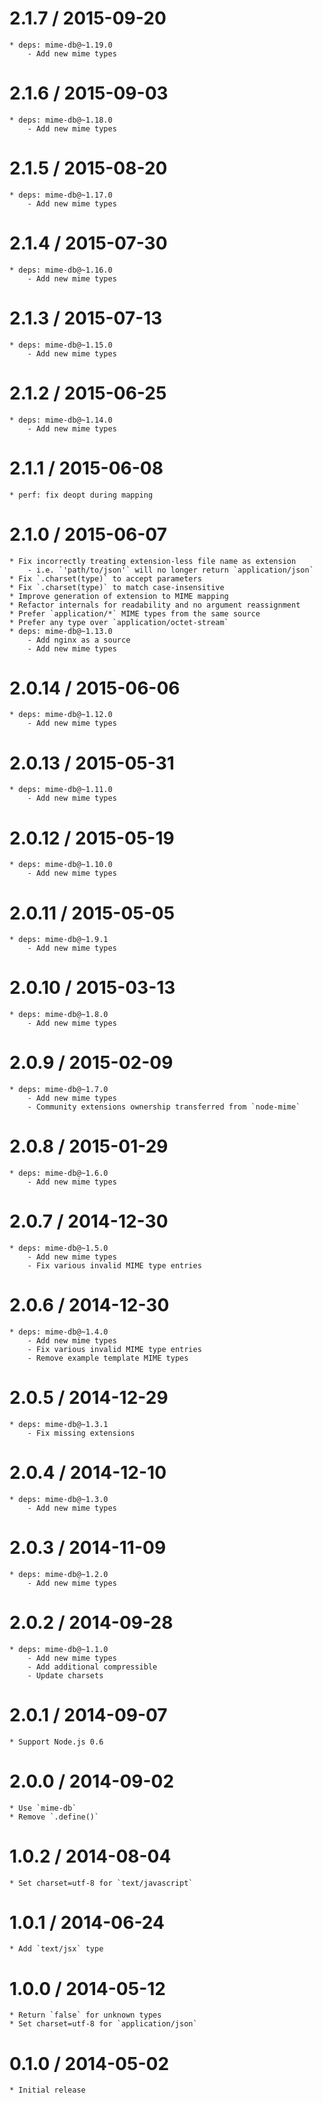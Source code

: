 2.1.7 / 2015-09-20
==================

    * deps: mime-db@~1.19.0
        - Add new mime types

2.1.6 / 2015-09-03
==================

    * deps: mime-db@~1.18.0
        - Add new mime types

2.1.5 / 2015-08-20
==================

    * deps: mime-db@~1.17.0
        - Add new mime types

2.1.4 / 2015-07-30
==================

    * deps: mime-db@~1.16.0
        - Add new mime types

2.1.3 / 2015-07-13
==================

    * deps: mime-db@~1.15.0
        - Add new mime types

2.1.2 / 2015-06-25
==================

    * deps: mime-db@~1.14.0
        - Add new mime types

2.1.1 / 2015-06-08
==================

    * perf: fix deopt during mapping

2.1.0 / 2015-06-07
==================

    * Fix incorrectly treating extension-less file name as extension
        - i.e. `'path/to/json'` will no longer return `application/json`
    * Fix `.charset(type)` to accept parameters
    * Fix `.charset(type)` to match case-insensitive
    * Improve generation of extension to MIME mapping
    * Refactor internals for readability and no argument reassignment
    * Prefer `application/*` MIME types from the same source
    * Prefer any type over `application/octet-stream`
    * deps: mime-db@~1.13.0
        - Add nginx as a source
        - Add new mime types

2.0.14 / 2015-06-06
===================

    * deps: mime-db@~1.12.0
        - Add new mime types

2.0.13 / 2015-05-31
===================

    * deps: mime-db@~1.11.0
        - Add new mime types

2.0.12 / 2015-05-19
===================

    * deps: mime-db@~1.10.0
        - Add new mime types

2.0.11 / 2015-05-05
===================

    * deps: mime-db@~1.9.1
        - Add new mime types

2.0.10 / 2015-03-13
===================

    * deps: mime-db@~1.8.0
        - Add new mime types

2.0.9 / 2015-02-09
==================

    * deps: mime-db@~1.7.0
        - Add new mime types
        - Community extensions ownership transferred from `node-mime`

2.0.8 / 2015-01-29
==================

    * deps: mime-db@~1.6.0
        - Add new mime types

2.0.7 / 2014-12-30
==================

    * deps: mime-db@~1.5.0
        - Add new mime types
        - Fix various invalid MIME type entries

2.0.6 / 2014-12-30
==================

    * deps: mime-db@~1.4.0
        - Add new mime types
        - Fix various invalid MIME type entries
        - Remove example template MIME types

2.0.5 / 2014-12-29
==================

    * deps: mime-db@~1.3.1
        - Fix missing extensions

2.0.4 / 2014-12-10
==================

    * deps: mime-db@~1.3.0
        - Add new mime types

2.0.3 / 2014-11-09
==================

    * deps: mime-db@~1.2.0
        - Add new mime types

2.0.2 / 2014-09-28
==================

    * deps: mime-db@~1.1.0
        - Add new mime types
        - Add additional compressible
        - Update charsets

2.0.1 / 2014-09-07
==================

    * Support Node.js 0.6

2.0.0 / 2014-09-02
==================

    * Use `mime-db`
    * Remove `.define()`

1.0.2 / 2014-08-04
==================

    * Set charset=utf-8 for `text/javascript`

1.0.1 / 2014-06-24
==================

    * Add `text/jsx` type

1.0.0 / 2014-05-12
==================

    * Return `false` for unknown types
    * Set charset=utf-8 for `application/json`

0.1.0 / 2014-05-02
==================

    * Initial release
